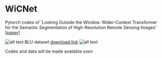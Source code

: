 # WiCNet
Pytorch codes of 'Looking Outside the Window: Wider-Context Transformer for the Semantic Segmentation of High-Resolution Remote Sensing Images' [[paper]](http://arxiv.org/abs/2106.15754)

![alt text](https://github.com/ggsDing/WiCNet/blob/main/flow_chart.png)
BLU dataset [download link](https://rslab.disi.unitn.it/dataset/BLU/)
![alt text](https://github.com/ggsDing/WiCNet/blob/main/data_BLU.png)

Codes and data will be made available soon
